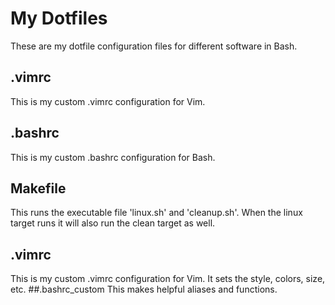 # My Dotfiles
These are my dotfile configuration files for different software in Bash.
## .vimrc
This is my custom .vimrc configuration for Vim.
## .bashrc
This is my custom .bashrc configuration for Bash.
## Makefile
This runs the executable file 'linux.sh' and 'cleanup.sh'. When the linux target runs it will also run the clean target as well.
## .vimrc
This is my custom .vimrc configuration for Vim. It sets the style, colors, size, etc.
##.bashrc\_custom
This makes helpful aliases and functions.
